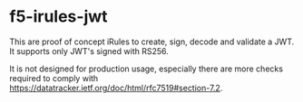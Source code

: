 # f5-irules-jwt

This are proof of concept iRules to create, sign, decode and validate a JWT. It supports only JWT's signed with RS256.

It is not designed for production usage, especially there are more checks required to comply with https://datatracker.ietf.org/doc/html/rfc7519#section-7.2.
